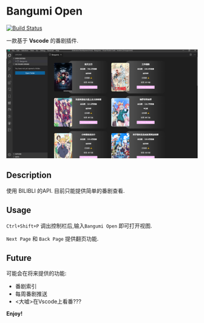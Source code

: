 # Bangumi Open
[![Build Status](https://travis-ci.com/sdttttt/vscode-bangumi.svg?branch=master)](https://travis-ci.com/sdttttt/vscode-bangumi)

一款基于 **Vscode** 的番剧插件.

![b1](./resources/b1.png)

## Description

使用 BILIBLI 的API.
目前只能提供简单的番剧查看.

## Usage

`Ctrl+Shift+P` 调出控制栏后,输入`Bangumi Open` 即可打开视图.

`Next Page` 和 `Back Page` 提供翻页功能.


## Future

可能会在将来提供的功能:

- 番剧索引
- 每周番剧推送
- <大嘘>在Vscode上看番???

**Enjoy!**
